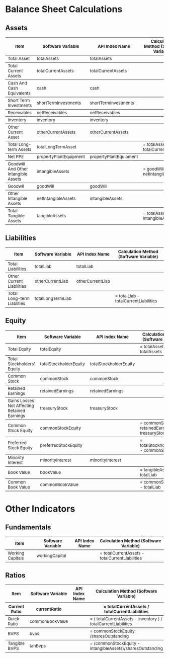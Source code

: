 # Balance Sheet Calculations

## Assets

<table>
<thead><tr>
    <th><sub>Item</sub></th>
    <th><sub>Software Variable</sub></th>
    <th><sub>API Index Name</sub></th>
    <th><sub>Calculation Method (Software Variable)</sub></th>
</tr></thead>

<tbody><tr>
    <td><sub>Total Asset</sub></td>
    <td><sub>totalAssets</sub></td>
    <td><sub>totalAssets</sub></td>
    <td><sub></sub></td>
</tr></tbody>

<tbody><tr>
    <td><sub>Total Current Assets</sub></td>
    <td><sub>totalCurrentAssets</sub></td>
    <td><sub>totalCurrentAssets</sub></td>
    <td><sub></sub></td>
</tr></tbody>

<tbody><tr>
    <td><sub>Cash And Cash Equivalents</sub></td>
    <td><sub>cash</sub></td>
    <td><sub>cash</sub></td>
    <td><sub></sub></td>
</tr></tbody>

<tbody><tr>
    <td><sub>Short Term Investments</sub></td>
    <td><sub>shortTermInvestments</sub></td>
    <td><sub>shortTermInvestments</sub></td>
    <td><sub></sub></td>
</tr></tbody>

<tbody><tr>
    <td><sub>Receivables</sub></td>
    <td><sub>netReceivables</sub></td>
    <td><sub>netReceivables</sub></td>
    <td><sub></sub></td>
</tr></tbody>
		
<tbody><tr>
    <td><sub>Inventory</sub></td>
    <td><sub>inventory</sub></td>
    <td><sub>inventory</sub></td>
    <td><sub></sub></td>
</tr></tbody>

<tbody><tr>
    <td><sub>Other Current Asset</sub></td>
    <td><sub>otherCurrentAssets</sub></td>
    <td><sub>otherCurrentAssets</sub></td>
    <td><sub></sub></td>
</tr></tbody>

<tbody><tr>
    <td><sub>Total Long-term Assets</sub></td>
    <td><sub>totalLongTermAsset</sub></td>
    <td><sub></sub></td>
    <td><sub>= totalAssets - totalCurrentAssets</sub></td>
</tr></tbody>

<tbody><tr>
    <td><sub>Net PPE</sub></td>
    <td><sub>propertyPlantEquipment</sub></td>
    <td><sub>propertyPlantEquipment</sub></td>
    <td><sub></sub></td>
</tr></tbody>

<tbody><tr>
    <td><sub>Goodwill And Other Intangible Assets</sub></td>
    <td><sub>intangibleAssets</sub></td>
    <td><sub></sub></td>
    <td><sub>= goodWill + netIntangibleAssets</sub></td>
</tr></tbody>
		
<tbody><tr>
    <td><sub>Goodwil</sub></td>
    <td><sub>goodWill</sub></td>
    <td><sub>goodWill</sub></td>
    <td><sub></sub></td>
</tr></tbody>

<tbody><tr>
    <td><sub>Other Intangible Assets</sub></td>
    <td><sub>netIntangibleAssets</sub></td>
    <td><sub>intangibleAssets</sub></td>
    <td><sub></sub></td>
</tr></tbody>

<tbody><tr>
    <td><sub>Total Tangible Assets</sub></td>
    <td><sub>tangibleAssets</sub></td>
    <td><sub></sub></td>
    <td><sub>= totalAssets - intangibleAssets</sub></td>
</tr></tbody>


</table>

## Liabilities

<table>
<thead><tr>
    <th><sub>Item</sub></th>
    <th><sub>Software Variable</sub></th>
    <th><sub>API Index Name</sub></th>
    <th><sub>Calculation Method (Software Variable)</sub></th>
</tr></thead>

<tbody><tr>
    <td><sub>Total Liabilities</sub></td>
    <td><sub>totalLiab</sub></td>
    <td><sub>totalLiab</sub></td>
    <td><sub></td>
</tr></tbody>

<tbody><tr>
    <td><sub>Other Current Liabilities</sub></td>
    <td><sub>otherCurrentLiab</sub></td>
    <td><sub>otherCurrentLiab</sub></td>
    <td><sub></td>
</tr></tbody>

<tbody><tr>
    <td><sub>Total Long-term Liablities</sub></td>
    <td><sub>totalLongTermLiab</sub></td>
    <td><sub></sub></td>
    <td><sub>= totalLiab - totalCurrentLiabilities</td>
</tr></tbody>

</table>

## Equity

<table>
<thead><tr>
    <th><sub>Item</sub></th>
    <th><sub>Software Variable</sub></th>
    <th><sub>API Index Name</sub></th>
    <th><sub>Calculation Method (Software Variable)</sub></th>
</tr></thead>

<tbody><tr>
    <td><sub>Total Equity</sub></td>
    <td><sub>totalEquity</sub></td>
    <td><sub></sub></td>
    <td><sub>= totalAssets - totalAssets</sub></td>
</tr></tbody>

<tbody><tr>
    <td><sub>Total Stockholders' Equity</sub></td>
    <td><sub>totalStockholderEquity</sub></td>
    <td><sub>totalStockholderEquity</sub></td>
    <td><sub></sub></td>
</tr></tbody>

<tbody><tr>
    <td><sub>Common Stock</sub></td>
    <td><sub>commonStock</sub></td>
    <td><sub>commonStock</sub></td>
    <td><sub></sub></td>
</tr></tbody>

<tbody><tr>
    <td><sub>Retained Earnings</sub></td>
    <td><sub>retainedEarnings</sub></td>
    <td><sub>retainedEarnings</sub></td>
    <td><sub></sub></td>
</tr></tbody>

<tbody><tr>
    <td><sub>Gains Losses Not Affecting Retained Earnings</sub></td>
    <td><sub>treasuryStock</sub></td>
    <td><sub>treasuryStock</sub></td>
    <td><sub></sub></td>
</tr></tbody>

<tbody><tr>
    <td><sub>Common Stock Equity</sub></td>
    <td><sub>commonStockEquity</sub></td>
    <td><sub></sub></td>
    <td><sub>= commonStock + retainedEarnings + treasuryStock</sub></td>
</tr></tbody>

<tbody><tr>
    <td><sub>Preferred Stock Equity</sub></td>
    <td><sub>preferredStockEquity</sub></td>
    <td><sub></sub></td>
    <td><sub>= totalStockholderEquity - commonStockEquity</sub></td>
</tr></tbody>

<tbody><tr>
    <td><sub>Minority Interest</sub></td>
    <td><sub>minorityInterest</sub></td>
    <td><sub>minorityInterest</sub></td>
    <td><sub></sub></td>
</tr></tbody>

<tbody><tr>
    <td><sub>Book Value</sub></td>
    <td><sub>bookValue</sub></td>
    <td><sub></sub></td>
    <td><sub>= tangibleAssets - totalLiab</sub></td>
</tr></tbody>

<tbody><tr>
    <td><sub>Common Book Value</sub></td>
    <td><sub>commonBookValue</sub></td>
    <td><sub></sub></td>
    <td><sub>= commonStockEquity - totalLiab</sub></td>
</tr></tbody>
</table>

# Other Indicators
## Fundamentals

<table>
	
<thead><tr>
    <th><sub>Item</sub></th>
    <th><sub>Software Variable</sub></th>
    <th><sub>API Index Name</sub></th>
    <th><sub>Calculation Method (Software Variable)</sub></th>
</tr></thead>
	
<tbody><tr>
    <td><sub>Working Capitals</sub></td>
    <td><sub>workingCapital</sub></td>
    <td><sub></sub></td>
    <td><sub>= totalCurrentAssets - totalCurrentLiabilities</sub></td>
</tr></tbody>

</table>

## Ratios

<table>
<thead><tr>
    <th><sub>Item</sub></th>
    <th><sub>Software Variable</sub></th>
    <th><sub>API Index Name</sub></th>
    <th><sub>Calculation Method (Software Variable)</sub></th>
</tr></thead>
	
<tbody><tr>
    <th><sub>Current Ratio</sub></th>
    <th><sub>currentRatio</sub></th>
    <th><sub></sub></th>
    <th><sub>= totalCurrentAssets / totalCurrentLiabilities</sub></th>
</tr></tbody>
	
<tbody><tr>
    <td><sub>Quick Ratio</sub></td>
    <td><sub>commonBookValue</sub></td>
    <td><sub></sub></td>
    <td><sub>= ( totalCurrentAssets - inventory ) / totalCurrentLiabilities</sub></td>
</tr></tbody>

<tbody><tr>
    <td><sub>BVPS</sub></td>
    <td><sub>bvps</sub></td>
    <td><sub></sub></td>
    <td><sub>= commonStockEquity /sharesOutstanding </sub></td>
</tr></tbody>

<tbody><tr>
    <td><sub>Tangible BVPS</sub></td>
    <td><sub>tanBvps</sub></td>
    <td><sub></sub></td>
    <td><sub>= (commonStockEquity - intangibleAssets)/sharesOutstanding </sub></td>
</tr></tbody>

</table>





